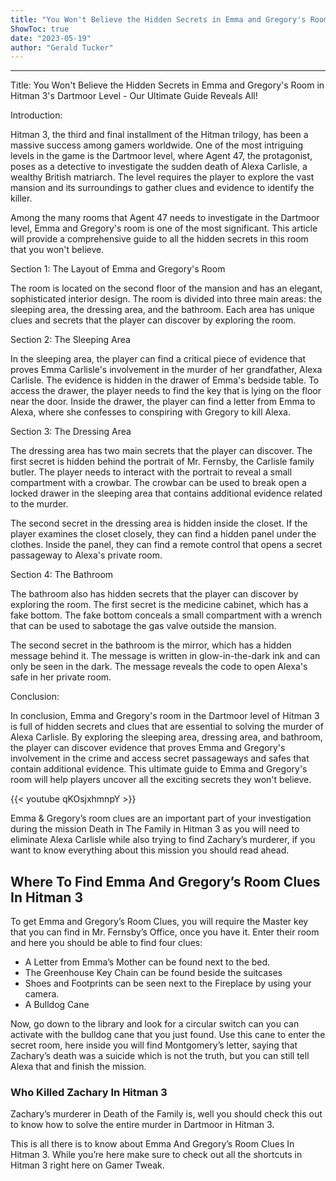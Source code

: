 ```yaml
---
title: "You Won't Believe the Hidden Secrets in Emma and Gregory's Room in Hitman 3's Dartmoor Level - Our Ultimate Guide Reveals All!"
ShowToc: true 
date: "2023-05-19"
author: "Gerald Tucker"
---
```

*****
Title: You Won't Believe the Hidden Secrets in Emma and Gregory's Room in Hitman 3's Dartmoor Level - Our Ultimate Guide Reveals All!

Introduction:

Hitman 3, the third and final installment of the Hitman trilogy, has been a massive success among gamers worldwide. One of the most intriguing levels in the game is the Dartmoor level, where Agent 47, the protagonist, poses as a detective to investigate the sudden death of Alexa Carlisle, a wealthy British matriarch. The level requires the player to explore the vast mansion and its surroundings to gather clues and evidence to identify the killer.

Among the many rooms that Agent 47 needs to investigate in the Dartmoor level, Emma and Gregory's room is one of the most significant. This article will provide a comprehensive guide to all the hidden secrets in this room that you won't believe.

Section 1: The Layout of Emma and Gregory's Room

The room is located on the second floor of the mansion and has an elegant, sophisticated interior design. The room is divided into three main areas: the sleeping area, the dressing area, and the bathroom. Each area has unique clues and secrets that the player can discover by exploring the room.

Section 2: The Sleeping Area

In the sleeping area, the player can find a critical piece of evidence that proves Emma Carlisle's involvement in the murder of her grandfather, Alexa Carlisle. The evidence is hidden in the drawer of Emma's bedside table. To access the drawer, the player needs to find the key that is lying on the floor near the door. Inside the drawer, the player can find a letter from Emma to Alexa, where she confesses to conspiring with Gregory to kill Alexa.

Section 3: The Dressing Area

The dressing area has two main secrets that the player can discover. The first secret is hidden behind the portrait of Mr. Fernsby, the Carlisle family butler. The player needs to interact with the portrait to reveal a small compartment with a crowbar. The crowbar can be used to break open a locked drawer in the sleeping area that contains additional evidence related to the murder.

The second secret in the dressing area is hidden inside the closet. If the player examines the closet closely, they can find a hidden panel under the clothes. Inside the panel, they can find a remote control that opens a secret passageway to Alexa's private room.

Section 4: The Bathroom

The bathroom also has hidden secrets that the player can discover by exploring the room. The first secret is the medicine cabinet, which has a fake bottom. The fake bottom conceals a small compartment with a wrench that can be used to sabotage the gas valve outside the mansion.

The second secret in the bathroom is the mirror, which has a hidden message behind it. The message is written in glow-in-the-dark ink and can only be seen in the dark. The message reveals the code to open Alexa's safe in her private room.

Conclusion:

In conclusion, Emma and Gregory's room in the Dartmoor level of Hitman 3 is full of hidden secrets and clues that are essential to solving the murder of Alexa Carlisle. By exploring the sleeping area, dressing area, and bathroom, the player can discover evidence that proves Emma and Gregory's involvement in the crime and access secret passageways and safes that contain additional evidence. This ultimate guide to Emma and Gregory's room will help players uncover all the exciting secrets they won't believe.

{{< youtube qKOsjxhmnpY >}} 



Emma & Gregory’s room clues are an important part of your investigation during the mission Death in The Family in Hitman 3 as you will need to eliminate Alexa Carlisle while also trying to find Zachary’s murderer, if you want to know everything about this mission you should read ahead.
 
## Where To Find Emma And Gregory’s Room Clues In Hitman 3
 
To get Emma and Gregory’s Room Clues, you will require the Master key that you can find in Mr. Fernsby’s Office, once you have it. Enter their room and here you should be able to find four clues:
 
- A Letter from Emma’s Mother can be found next to the bed.
 - The Greenhouse Key Chain can be found beside the suitcases
 - Shoes and Footprints can be seen next to the Fireplace by using your camera.
 - A Bulldog Cane

 

 
Now, go down to the library and look for a circular switch can you can activate with the bulldog cane that you just found. Use this cane to enter the secret room, here inside you will find Montgomery’s letter, saying that Zachary’s death was a suicide which is not the truth, but you can still tell Alexa that and finish the mission.
 
### Who Killed Zachary In Hitman 3
 
Zachary’s murderer in Death of the Family is, well you should check this out to know how to solve the entire murder in Dartmoor in Hitman 3.
 
This is all there is to know about Emma And Gregory’s Room Clues In Hitman 3. While you’re here make sure to check out all the shortcuts in Hitman 3 right here on Gamer Tweak.




